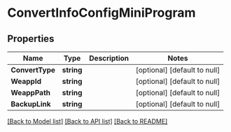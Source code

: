 # ConvertInfoConfigMiniProgram

## Properties
Name | Type | Description | Notes
------------ | ------------- | ------------- | -------------
**ConvertType** | **string** |  | [optional] [default to null]
**WeappId** | **string** |  | [optional] [default to null]
**WeappPath** | **string** |  | [optional] [default to null]
**BackupLink** | **string** |  | [optional] [default to null]

[[Back to Model list]](../README.md#documentation-for-models) [[Back to API list]](../README.md#documentation-for-api-endpoints) [[Back to README]](../README.md)


